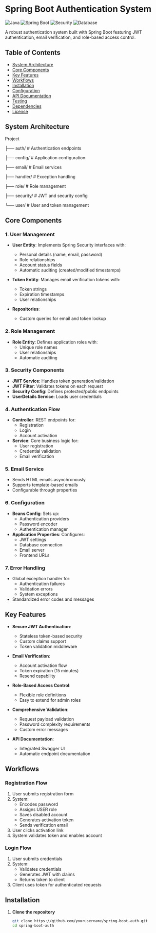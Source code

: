 # Spring Boot Authentication System

![Java](https://img.shields.io/badge/Java-17%2B-blue)
![Spring Boot](https://img.shields.io/badge/Spring%20Boot-3.1.5-green)
![Security](https://img.shields.io/badge/Security-JWT-orange)
![Database](https://img.shields.io/badge/Database-MySQL-lightgrey)

A robust authentication system built with Spring Boot featuring JWT authentication, email verification, and role-based access control.

## Table of Contents
- [System Architecture](#system-architecture)
- [Core Components](#core-components)
- [Key Features](#key-features)
- [Workflows](#workflows)
- [Installation](#installation)
- [Configuration](#configuration)
- [API Documentation](#api-documentation)
- [Testing](#testing)
- [Dependencies](#dependencies)
- [License](#license)

## System Architecture
Project

├── auth/               # Authentication endpoints

├── config/             # Application configuration

├── email/              # Email services

├── handler/            # Exception handling

├── role/               # Role management

├── security/           # JWT and security config

└── user/               # User and token management

## Core Components

### 1. User Management
- **User Entity**: Implements Spring Security interfaces with:
  - Personal details (name, email, password)
  - Role relationships
  - Account status fields
  - Automatic auditing (created/modified timestamps)
  
- **Token Entity**: Manages email verification tokens with:
  - Token strings
  - Expiration timestamps
  - User relationships

- **Repositories**:
  - Custom queries for email and token lookup

### 2. Role Management
- **Role Entity**: Defines application roles with:
  - Unique role names
  - User relationships
  - Automatic auditing

### 3. Security Components
- **JWT Service**: Handles token generation/validation
- **JWT Filter**: Validates tokens on each request
- **Security Config**: Defines protected/public endpoints
- **UserDetails Service**: Loads user credentials

### 4. Authentication Flow
- **Controller**: REST endpoints for:
  - Registration
  - Login
  - Account activation
- **Service**: Core business logic for:
  - User registration
  - Credential validation
  - Email verification

### 5. Email Service
- Sends HTML emails asynchronously
- Supports template-based emails
- Configurable through properties

### 6. Configuration
- **Beans Config**: Sets up:
  - Authentication providers
  - Password encoder
  - Authentication manager
- **Application Properties**: Configures:
  - JWT settings
  - Database connection
  - Email server
  - Frontend URLs

### 7. Error Handling
- Global exception handler for:
  - Authentication failures
  - Validation errors
  - System exceptions
- Standardized error codes and messages

## Key Features

- **Secure JWT Authentication**:
  - Stateless token-based security
  - Custom claims support
  - Token validation middleware

- **Email Verification**:
  - Account activation flow
  - Token expiration (15 minutes)
  - Resend capability

- **Role-Based Access Control**:
  - Flexible role definitions
  - Easy to extend for admin roles

- **Comprehensive Validation**:
  - Request payload validation
  - Password complexity requirements
  - Custom error messages

- **API Documentation**:
  - Integrated Swagger UI
  - Automatic endpoint documentation

## Workflows

### Registration Flow
1. User submits registration form
2. System:
   - Encodes password
   - Assigns USER role
   - Saves disabled account
   - Generates activation token
   - Sends verification email
3. User clicks activation link
4. System validates token and enables account

### Login Flow
1. User submits credentials
2. System:
   - Validates credentials
   - Generates JWT with claims
   - Returns token to client
3. Client uses token for authenticated requests

## Installation

1. **Clone the repository**
   ```bash
   git clone https://github.com/yourusername/spring-boot-auth.git
   cd spring-boot-auth
